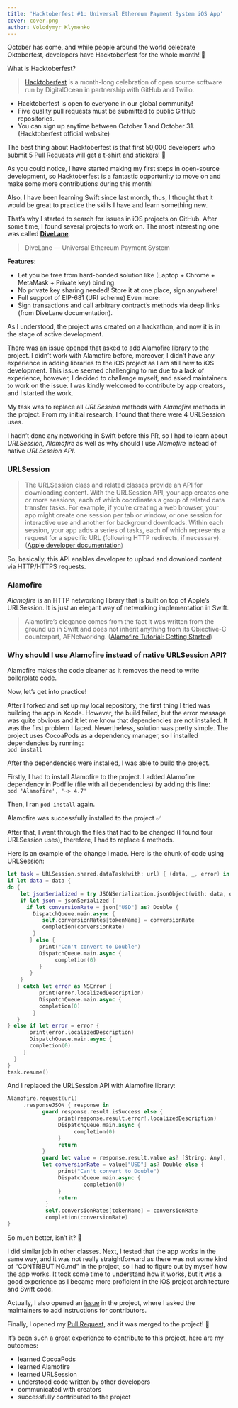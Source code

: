 ```yaml
---
title: 'Hacktoberfest #1: Universal Ethereum Payment System iOS App'
cover: cover.png
author: Volodymyr Klymenko
---
```


<re-img src="cover.png"></re-img>

October has come, and while people around the world celebrate Oktoberfest, developers have Hacktoberfest for the whole month! 🎃

What is Hacktoberfest?

> <a href="Hacktoberfest" target="_blank" rel="noopener noreferrer">Hacktoberfest</a> is a month-long celebration of open source software run by DigitalOcean in partnership with GitHub and Twilio.

- Hacktoberfest is open to everyone in our global community!
- Five quality pull requests must be submitted to public GitHub repositories.
- You can sign up anytime between October 1 and October 31. (Hacktoberfest official website)

The best thing about Hacktoberfest is that first 50,000 developers who submit 5 Pull Requests will get a t-shirt and stickers! 🤩

As you could notice, I have started making my first steps in open-source development, so Hacktoberfest is a fantastic opportunity to move on and make some more contributions during this month!

Also, I have been learning Swift since last month, thus, I thought that it would be great to practice the skills I have and learn something new.

That’s why I started to search for issues in iOS projects on GitHub. After some time, I found several projects to work on. The most interesting one was called **<a href="https://github.com/matterinc/DiveLane" target="_blank" rel="noopener noreferrer">DiveLane</a>**.

> DiveLane — Universal Ethereum Payment System

**Features:**
- Let you be free from hard-bonded solution like (Laptop + Chrome + MetaMask + Private key) binding.
- No private key sharing needed! Store it at one place, sign anywhere!
- Full support of EIP-681 (URI scheme) Even more:
- Sign transactions and call arbitrary contract’s methods via deep links (from DiveLane documentation).

As I understood, the project was created on a hackathon, and now it is in the stage of active development.

There was an <a href="https://github.com/matter-labs/FranklinPay-iOS/issues/40" target="_blank" rel="noopener noreferrer">issue</a> opened that asked to add Alamofire library to the project. I didn’t work with Alamofire before, moreover, I didn’t have any experience in adding libraries to the iOS project as I am still new to iOS development. This issue seemed challenging to me due to a lack of experience, however, I decided to challenge myself, and asked maintainers to work on the issue. I was kindly welcomed to contribute by app creators, and I started the work.

My task was to replace all *URLSession* methods with *Alamofire* methods in the project. From my initial research, I found that there were 4 URLSession uses.

I hadn’t done any networking in Swift before this PR, so I had to learn about *URLSession*, *Alamofire* as well as why should I use *Alamofire* instead of native *URLSession API*.

### URLSession

>The URLSession class and related classes provide an API for downloading content. With the URLSession API, your app creates one or more sessions, each of which coordinates a group of related data transfer tasks. For example, if you’re creating a web browser, your app might create one session per tab or window, or one session for interactive use and another for background downloads. Within each session, your app adds a series of tasks, each of which represents a request for a specific URL (following HTTP redirects, if necessary). (<a href="https://developer.apple.com/documentation/foundation/urlsession" target="_blank" rel="noopener noreferrer">Apple developer documentation</a>)


So, basically, this API enables developer to upload and download content via HTTP/HTTPS requests.

### Alamofire

*Alamofire* is an HTTP networking library that is built on top of Apple’s URLSession. It is just an elegant way of networking implementation in Swift.

> Alamofire’s elegance comes from the fact it was written from the ground up in Swift and does not inherit anything from its Objective-C counterpart, AFNetworking. (<a href="https://www.raywenderlich.com/35-alamofire-tutorial-getting-started" target="_blank" rel="noopener noreferrer">Alamofire Tutorial: Getting Started</a>)

### Why should I use Alamofire instead of native URLSession API?

Alamofire makes the code cleaner as it removes the need to write boilerplate code.

Now, let’s get into practice!

After I forked and set up my local repository, the first thing I tried was building the app in Xcode. However, the build failed, but the error message was quite obvious and it let me know that dependencies are not installed. It was the first problem I faced. Nevertheless, solution was pretty simple. The project uses CocoaPods as a dependency manager, so I installed dependencies by running:<br />
`pod install`

After the dependencies were installed, I was able to build the project.
<re-img src="1.png"></re-img>
<re-img src="2.png"></re-img>

Firstly, I had to install Alamofire to the project. I added Alamofire dependency in Podfile (file with all dependencies) by adding this line:<br />
`pod 'Alamofire', '~> 4.7'`

Then, I ran `pod install` again.

Alamofire was successfully installed to the project ✅

After that, I went through the files that had to be changed (I found four URLSession uses), therefore, I had to replace 4 methods.

Here is an example of the change I made. Here is the chunk of code using URLSession:
```swift
let task = URLSession.shared.dataTask(with: url) { (data, _, error) in
if let data = data {
do {
    let jsonSerialized = try JSONSerialization.jsonObject(with: data, options: []) as? [String: Any]
    if let json = jsonSerialized {
      if let conversionRate = json["USD"] as? Double {
        DispatchQueue.main.async {
           self.conversionRates[tokenName] = conversionRate
           completion(conversionRate)
        }
       } else {
          print("Can't convert to Double")
          DispatchQueue.main.async {
               completion(0)
          }
       }
    }
   } catch let error as NSError {
          print(error.localizedDescription)
          DispatchQueue.main.async {
          completion(0)
        }
   }
} else if let error = error {
       print(error.localizedDescription)
       DispatchQueue.main.async {
       completion(0)
     }
  }
}
task.resume()
```

And I replaced the URLSession API with Alamofire library:
```swift
Alamofire.request(url)
     .responseJSON { response in
           guard response.result.isSuccess else {
                print(response.result.error!.localizedDescription)
                DispatchQueue.main.async {
                     completion(0)
                }
                return
           }
           guard let value = response.result.value as? [String: Any],
           let conversionRate = value["USD"] as? Double else {
                print("Can't convert to Double")
                DispatchQueue.main.async {
                        completion(0)
                }
                return
            }
            self.conversionRates[tokenName] = conversionRate
            completion(conversionRate)
}
```

So much better, isn’t it? 🤩

I did similar job in other classes.
Next, I tested that the app works in the same way, and it was not really straightforward as there was not some kind of “CONTRIBUTING.md” in the project, so I had to figure out by myself how the app works. It took some time to understand how it works, but it was a good experience as I became more proficient in the iOS project architecture and Swift code.

Actually, I also opened an <a href="https://github.com/matterinc/DiveLane/issues/43" target="_blank" rel="noopener noreferrer">issue</a> in the project, where I asked the maintainers to add instructions for contributors.

Finally, I opened my <a href="https://github.com/matterinc/DiveLane/pull/45" target="_blank" rel="noopener noreferrer">Pull Request</a>, and it was merged to the project! 🎉

It’s been such a great experience to contribute to this project, here are my outcomes:

- learned CocoaPods
- learned Alamofire
- learned URLSession
- understood code written by other developers
- communicated with creators
- successfully contributed to the project
